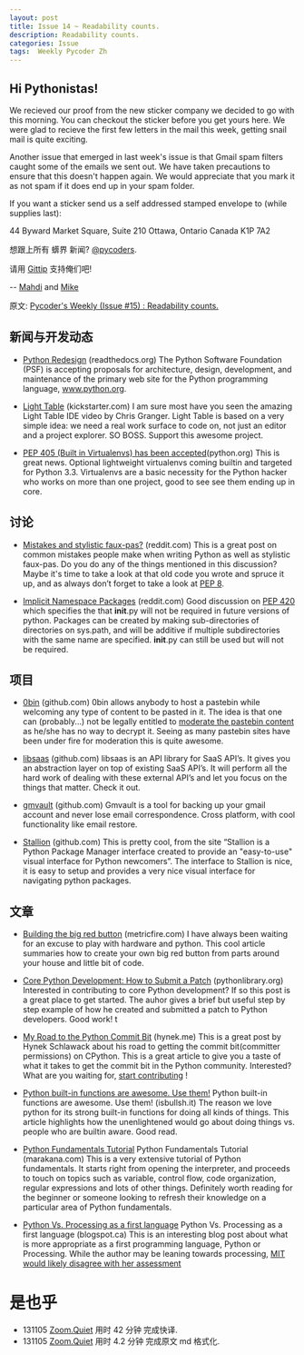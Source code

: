 ```yaml
---
layout: post
title: Issue 14 ~ Readability counts. 
description: Readability counts. 
categories: Issue
tags:  Weekly Pycoder Zh
---
```


## Hi Pythonistas!

We recieved our proof from the new sticker company we decided to go with this morning.  You can checkout the sticker before you get yours here. We were glad to recieve the first few letters in the mail this week, getting snail mail is quite exciting.

Another issue that emerged in last week's issue is that Gmail spam filters caught some of the emails we sent out. We have taken precautions to ensure that this doesn't happen again. We would appreciate that you mark it as not spam if it does end up in your spam folder. 

If you want a sticker send us a self addressed stamped envelope to (while supplies last):

44 Byward Market Square, Suite 210
Ottawa, Ontario Canada 
K1P 7A2


想跟上所有 蠎界 新闻?
 [@pycoders](http://twitter.com/pycoders).

请用
[Gittip](https://www.gittip.com/PycodersWeekly)
支持俺们吧!

--
[Mahdi](https://twitter.com/#!/myusuf3) and [Mike](https://twitter.com/#!/mgrouchy)

原文: [Pycoder's Weekly (Issue #15) : Readability counts.](http://us4.campaign-archive2.com/?u=9735795484d2e4c204da82a29&id=0c29323ee8)


## 新闻与开发动态

- [Python Redesign](http://pythonorg-redesign.readthedocs.org/en/latest/) (readthedocs.org)
The Python Software Foundation (PSF) is accepting proposals for architecture, design, development, and maintenance of the primary web site for the Python programming language, www.python.org.

- [Light Table](http://www.kickstarter.com/projects/ibdknox/light-table?ref=users) (kickstarter.com)
I am sure most have you seen the amazing Light Table IDE video by Chris Granger. Light Table is based on a very simple idea: we need a real work surface to code on, not just an editor and a project explorer. SO BOSS.  Support this awesome project.

- [PEP 405 (Built in Virtualenvs) has been accepted](http://www.python.org/dev/peps/pep-0405/)(python.org)
This is great news. Optional lightweight virtualenvs coming builtin and targeted for Python 3.3. Virtualenvs are a basic necessity for the Python hacker who works on more than one project, good to see see them ending up in core.



## 讨论

- [Mistakes and stylistic faux-pas?](http://www.reddit.com/r/Python/comments/twg56/3rd_degree_black_belts_in_python_what_are_the/) (reddit.com)
This is a great post on common mistakes people make when writing Python as well as stylistic faux-pas. Do you do any of the things mentioned in this discussion? Maybe it's time to take a look at that old code you wrote and spruce it up, and as always don’t forget to take a look at 
[PEP 8](http://www.python.org/dev/peps/pep-0008/).

- [Implicit Namespace Packages](http://www.reddit.com/r/Python/comments/u3cf1/pep_420_is_accepted_and_init_py_wont_be_required/) (reddit.com)
Good discussion on
[PEP 420](http://www.reddit.com/r/Python/comments/u3cf1/pep_420_is_accepted_and_init_py_wont_be_required/)
which specifies the that __init__.py will not be required in future versions of python. Packages can be created by making sub-directories of directories on sys.path, and will be additive if multiple subdirectories with the same name  are specified. __init__.py can still be used but will not be required. 


## 项目

- [0bin](https://github.com/sametmax/0bin) (github.com)
0bin allows anybody to host a pastebin while welcoming any type of content to be pasted in it. The idea is that one can (probably...) not be legally entitled to 
[moderate the pastebin content](http://www.zdnet.com/blog/security/pastebin-to-hunt-for-hacker-pastes-anonymous-cries-censorship/11336)
 as he/she has no way to decrypt it. Seeing as many pastebin sites have been under fire for moderation this is quite awesome.

- [libsaas](https://github.com/ducksboard/libsaas) (github.com)
libsaas is an API library for SaaS API’s. It gives you an abstraction layer on top of existing SaaS API’s. It will perform all the hard work of dealing with these external API’s and  let you focus on the things that matter. Check it out.

- [gmvault](https://github.com/gaubert/gmvault) (github.com)
Gmvault is a tool for backing up your gmail account and never lose email correspondence. Cross platform, with cool functionality like email restore.

- [Stallion](http://perone.github.com/stallion/) (github.com)
This is pretty cool, from the site “Stallion is a Python Package Manager interface created to provide an "easy-to-use" visual interface for Python newcomers”. The interface to Stallion is nice, it is easy to setup and provides a very nice visual interface for navigating python packages.


## 文章
- [Building the big red button](http://blog.metricfire.com/2012/05/building-the-big-red-button/) (metricfire.com)
I have always been waiting for an excuse to play with hardware and python. This cool article summaries how to create your own big red button from parts around your house and little bit of code.

- [Core Python Development: How to Submit a Patch](http://www.blog.pythonlibrary.org/2012/05/22/core-python-development-how-to-submit-a-patch/) (pythonlibrary.org)
Interested in contributing to core Python development? If so this post is a great place to get started. The auhor gives a brief but useful step by step example of how he created and submitted a patch to Python developers. Good work! t

- [My Road to the Python Commit Bit](http://hynek.me/articles/my-road-to-the-python-commit-bit/) (hynek.me)
This is a great post by Hynek Schlawack about his road to getting the commit bit(committer permissions) on CPython. This is a great article to give you a taste of what it takes to get the commit bit in the Python community. Interested? What are you waiting for, [start contributing](http://docs.python.org/devguide/)
!

- [Python built-in functions are awesome. Use them!](http://isbullsh.it/2012/05/05-Python-built-in-functions/)
Python built-in functions are awesome. Use them! (isbullsh.it)
The reason we love python for its strong built-in functions for doing all kinds of things. This article highlights how the unenlightened would go about doing things vs. people who are builtin aware. Good read.

- [Python Fundamentals Tutorial](http://marakana.com/bookshelf/python_fundamentals_tutorial/index.html)
Python Fundamentals Tutorial (marakana.com)
This is a very extensive tutorial of Python fundamentals. It starts right from opening the interpreter, and proceeds to touch on topics such as variable, control flow, code organization, regular expressions and lots of other things. Definitely worth reading for the beginner or someone looking to refresh their knowledge on a particular area of Python fundamentals.

- [Python Vs. Processing as a first language](http://compscigail.blogspot.ca/2012/05/python-vs-processing-as-first-language.html)
Python Vs. Processing as a first language (blogspot.ca)
This is an interesting blog post about what is more appropriate as a first programming language, Python or Processing. While the author may be leaning towards processing, 
[MIT would likely disagree with her assessment](http://ocw.mit.edu/courses/electrical-engineering-and-computer-science/6-189-a-gentle-introduction-to-programming-using-python-january-iap-2011/)


# 是也乎

- 131105 [Zoom.Quiet](http://zoomquiet.org/) 用时 42 分钟 完成快译.
- 131105 [Zoom.Quiet](http://zoomquiet.org/) 用时 4.2 分钟 完成原文 md 格式化.
